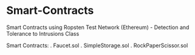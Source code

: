 # Smart-Contracts
Smart Contracts using Ropsten Test Network (Ethereum) - Detection and Tolerance to Intrusions Class

Smart Contracts:
 . Faucet.sol
 . SimpleStorage.sol
 . RockPaperScissor.sol
